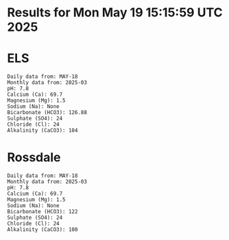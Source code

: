 # Results for Mon May 19 15:15:59 UTC 2025
# ELS
```
Daily data from: MAY-18
Monthly data from: 2025-03
pH: 7.8
Calcium (Ca): 69.7
Magnesium (Mg): 1.5
Sodium (Na): None
Bicarbonate (HCO3): 126.88
Sulphate (SO4): 24
Chloride (Cl): 24
Alkalinity (CaCO3): 104
```
# Rossdale
```
Daily data from: MAY-18
Monthly data from: 2025-03
pH: 7.8
Calcium (Ca): 69.7
Magnesium (Mg): 1.5
Sodium (Na): None
Bicarbonate (HCO3): 122
Sulphate (SO4): 24
Chloride (Cl): 24
Alkalinity (CaCO3): 100
```
